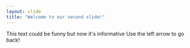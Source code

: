 ```yaml
---
layout: slide
title: "Welcome to our second slide!"
---
```

This text could be funny but now it's informative
Use the left arrow to go back!
